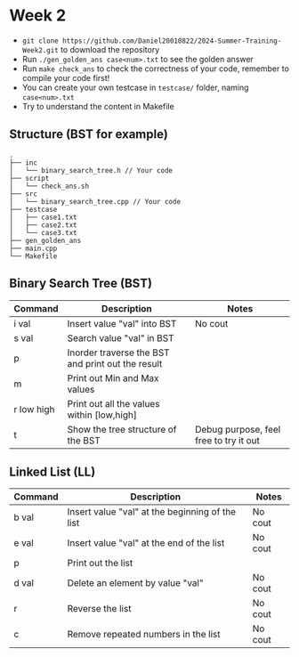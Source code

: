 # Week 2
 - ```git clone https://github.com/Daniel20010822/2024-Summer-Training-Week2.git``` to download the repository
 - Run ```./gen_golden_ans case<num>.txt``` to see the golden answer
 - Run ```make check_ans``` to check the correctness of your code, remember to compile your code first!
 - You can create your own testcase in ```testcase/``` folder, naming ```case<num>.txt```
 - Try to understand the content in Makefile

## Structure (BST for example)
```
.
├── inc
│   └── binary_search_tree.h // Your code
├── script
│   └── check_ans.sh
├── src
│   └── binary_search_tree.cpp // Your code
├── testcase
│   ├── case1.txt
│   ├── case2.txt
│   └── case3.txt
├── gen_golden_ans
├── main.cpp
└── Makefile

```

## Binary Search Tree (BST)
|Command|Description|Notes|
|-------|-----------|-----|
|i val|Insert value "val" into BST|No cout|
|s val|Search value "val" in BST||
|p|Inorder traverse the BST and print out the result||
|m|Print out Min and Max values||
|r low high|Print out all the values within [low,high]||
|t|Show the tree structure of the BST|Debug purpose, feel free to try it out|

## Linked List (LL)
|Command|Description|Notes|
|-------|-----------|-----|
|b val|Insert value "val" at the beginning of the list|No cout|
|e val|Insert value "val" at the end of the list|No cout|
|p|Print out the list||
|d val|Delete an element by value "val"|No cout|
|r|Reverse the list|No cout|
|c|Remove repeated numbers in the list|No cout|
